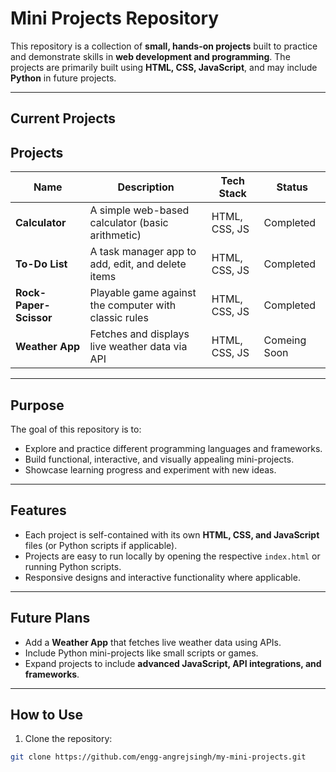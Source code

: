 # Mini Projects Repository

This repository is a collection of **small, hands-on projects** built to practice and demonstrate skills in **web development and programming**. The projects are primarily built using **HTML, CSS, JavaScript**, and may include **Python** in future projects.

---

## Current Projects

## Projects

| Name         | Description                                      | Tech Stack        | Status           |
|--------------|--------------------------------------------------|-------------------|------------------|
| **Calculator** | A simple web-based calculator (basic arithmetic) | HTML, CSS, JS     | Completed        |
| **To-Do List** | A task manager app to add, edit, and delete items | HTML, CSS, JS     | Completed      |
| **Rock-Paper-Scissor** | Playable game against the computer with classic rules | HTML, CSS, JS     | Completed        |
| **Weather App** | Fetches and displays live weather data via API  | HTML, CSS, JS     | Comeing Soon          |

---

## Purpose

The goal of this repository is to:

- Explore and practice different programming languages and frameworks.
- Build functional, interactive, and visually appealing mini-projects.
- Showcase learning progress and experiment with new ideas.

---

## Features

- Each project is self-contained with its own **HTML, CSS, and JavaScript** files (or Python scripts if applicable).
- Projects are easy to run locally by opening the respective `index.html` or running Python scripts.
- Responsive designs and interactive functionality where applicable.

---

## Future Plans

- Add a **Weather App** that fetches live weather data using APIs.
- Include Python mini-projects like small scripts or games.
- Expand projects to include **advanced JavaScript, API integrations, and frameworks**.

---

## How to Use

1. Clone the repository:

```bash
git clone https://github.com/engg-angrejsingh/my-mini-projects.git
